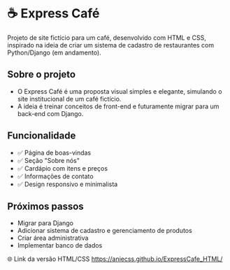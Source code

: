 # ☕ Express Café
Projeto de site fictício para um café, desenvolvido com HTML e CSS, inspirado na ideia de criar um sistema de cadastro de restaurantes com Python/Django (em andamento).

## Sobre o projeto
- O Express Café é uma proposta visual simples e elegante, simulando o site institucional de um café fictício.
- A ideia é treinar conceitos de front-end e futuramente migrar para um back-end com Django.

## Funcionalidade
- ✅ Página de boas-vindas
- ✅ Seção "Sobre nós"
- ✅ Cardápio com itens e preços
- ✅ Informações de contato
- ✅ Design responsivo e minimalista

## Próximos passos
- Migrar para Django
- Adicionar sistema de cadastro e gerenciamento de produtos
- Criar área administrativa
- Implementar banco de dados

🌐 Link da versão HTML/CSS
https://aniecss.github.io/ExpressCafe_HTML/
